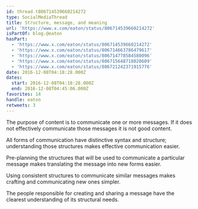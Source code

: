 ```yaml
---
id: thread.t806714539660214272
type: SocialMediaThread
title: Structure, message, and meaning
url: 'https://www.x.com/eaton/status/806714539660214272'
isPartOf: blog.@eaton
hasPart:
  - 'https://www.x.com/eaton/status/806714539660214272'
  - 'https://www.x.com/eaton/status/806714663786479617'
  - 'https://www.x.com/eaton/status/806714778584580096'
  - 'https://www.x.com/eaton/status/806715648718020609'
  - 'https://www.x.com/eaton/status/806721242371915776'
date: 2016-12-08T04:18:28.000Z
dates:
  start: 2016-12-08T04:18:28.000Z
  end: 2016-12-08T04:45:06.000Z
favorites: 14
handle: eaton
retweets: 3
---
```

The purpose of content is to communicate one or more messages. If it does not effectively communicate those messages it is not good content.

All forms of communication have distinctive syntax and structure; understanding those structures makes effective communication easier.

Pre-planning the structures that will be used to communicate a particular message makes translating the message into new forms easier.

Using consistent structures to communicate similar messages makes crafting and communicating new ones simpler.

The people responsible for creating and sharing a message have the clearest understanding of its structural needs.
